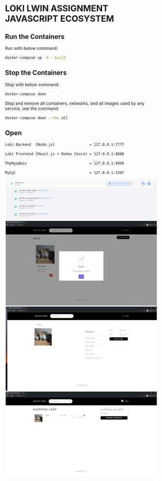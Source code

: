 # LOKI LWIN ASSIGNMENT JAVASCRIPT ECOSYSTEM

## Run the Containers
Run with below command:
```bash
docker-compose up -d --build
```

## Stop the Containers
Stop with below command:
```bash
docker-compose down
```

Stop and remove all containers, networks, and all images used by any service, use the command:
```bash
docker-compose down --rmi all
```

## Open
```bash
Loki Backend  (Node.js)                = 127.0.0.1:7777
```
```bash
Loki Frontend (React.js + Redux Store) = 127.0.0.1:8888
```
```bash
PhpMyadmin                             = 127.0.0.1:9999
```
```bash
MySql                                  = 127.0.0.1:3307
```
<p align="center">
<kbd>
    <img src="https://github.com/lwinmoethu25/loki-lwin-js/blob/master/screenshot/docker_desktop.PNG" width="500">
</kbd>
<br>
<kbd>
    <img src="https://github.com/lwinmoethu25/loki-lwin-js/blob/master/screenshot/create_pet.PNG" width="500">
</kbd>
<br>
<kbd>
    <img src="https://github.com/lwinmoethu25/loki-lwin-js/blob/master/screenshot/pet_detail.PNG" width="500">
</kbd>
<br>
<kbd>
    <img src="https://github.com/lwinmoethu25/loki-lwin-js/blob/master/screenshot/add_to_cart.PNG" width="500">
</kbd>
</p>